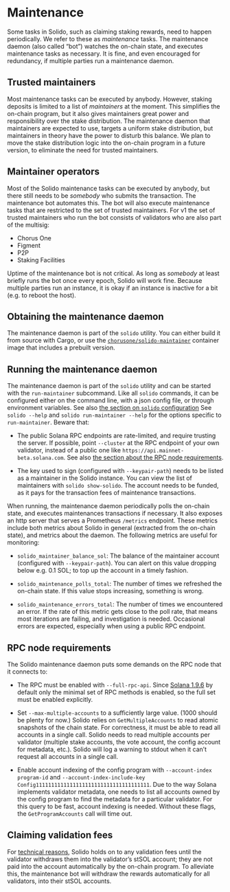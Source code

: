 # Maintenance

Some tasks in Solido, such as claiming staking rewards, need to happen
periodically. We refer to these as *maintenance* tasks. The maintenance daemon
(also called “bot”) watches the on-chain state, and executes maintenance tasks
as necessary. It is fine, and even encouraged for redundancy, if multiple
parties run a maintenance daemon.

## Trusted maintainers

Most maintenance tasks can be executed by anybody. However, staking deposits is
limited to a list of *maintainers* at the moment. This simplifies the on-chain
program, but it also gives maintainers great power and responsibility over the
stake distribution. The maintenance daemon that maintainers are expected to use,
targets a uniform stake distribution, but maintainers in theory have the power
to disturb this balance. We plan to move the stake distribution logic into the
on-chain program in a future version, to eliminate the need for trusted
maintainers.

## Maintainer operators

Most of the Solido maintenance tasks can be executed by anybody, but there still
needs to be *somebody* who submits the transaction. The maintenance bot
automates this. The bot will also execute maintenance tasks that are restricted
to the set of trusted maintainers. For v1 the set of trusted maintainers who run
the bot consists of validators who are also part of the multisig:

 * Chorus One
 * Figment
 * P2P
 * Staking Facilities

Uptime of the maintenance bot is not critical. As long as *somebody* at least
briefly runs the bot once every epoch, Solido will work fine. Because multiple
parties run an instance, it is okay if an instance is inactive for a bit (e.g.
to reboot the host).

## Obtaining the maintenance daemon

The maintenance daemon is part of the `solido` utility. You can either build
it from source with Cargo, or use the [`chorusone/solido-maintainer`][dockerhub]
container image that includes a prebuilt version.

[dockerhub]: https://hub.docker.com/r/chorusone/solido-maintainer

## Running the maintenance daemon

The maintenance daemon is part of the `solido` utility and can be started with
the `run-maintainer` subcommand. Like all `solido` commands, it can be
configured either on the command line, with a json config file, or through
environment variables. See also [the section on `solido` configuration][config]
See `solido --help` and `solido run-maintainer --help` for the options specific
to `run-maintainer`. Beware that:

 * The public Solana RPC endpoints are rate-limited, and require trusting the
   server. If possible, point `--cluster` at the RPC endpoint of your own
   validator, instead of a public one like
   `https://api.mainnet-beta.solana.com`. See also [the section about the RPC
   node requirements](#rpc-node-requirements).

 * The key used to sign (configured with `--keypair-path`) needs to be listed as
   a maintainer in the Solido instance. You can view the list of maintainers
   with `solido show-solido`. The account needs to be funded, as it pays for the
   transaction fees of maintenance transactions.

When running, the maintenance daemon periodically polls the on-chain state, and
executes maintenances transactions if necessary. It also exposes an http server
that serves a Prometheus `/metrics` endpoint. These metrics include both metrics
about Solido in general (extracted from the on-chain state), and metrics about
the daemon. The following metrics are useful for monitoring:

 * `solido_maintainer_balance_sol`: The balance of the maintainer account
   (configured with `--keypair-path`). You can alert on this value dropping
   below e.g. 0.1 SOL; to top up the account in a timely fashion.

 * `solido_maintenance_polls_total`: The number of times we refreshed the
   on-chain state. If this value stops increasing, something is wrong.

 * `solido_maintenance_errors_total`: The number of times we encountered an
   error. If the rate of this metric gets close to the poll rate, that means
   most iterations are failing, and investigation is needed. Occasional errors
   are expected, especially when using a public RPC endpoint.

[config]: operation/the-solido-utility.md#configuration

## RPC node requirements

The Solido maintenance daemon puts some demands on the RPC node that it connects
to:

 * The RPC must be enabled with `--full-rpc-api`.
   Since [Solana 1.9.6](https://github.com/solana-labs/solana/releases/tag/v1.9.6)
   by default only the minimal set of RPC methods is enabled, so the full set
   must be enabled explicitly.

 * Set `--max-multiple-accounts` to a sufficiently large value. (1000 should be
   plenty for now.) Solido relies on `GetMultipleAccounts` to read atomic
   snapshots of the chain state. For correctness, it must be able to read all
   accounts in a single call. Solido needs to read multiple accounts per
   validator (multiple stake accounts, the vote account, the config account for
   metadata, etc.). Solido will log a warning to stdout when it can’t request
   all accounts in a single call.

 * Enable account indexing of the config program with `--account-index
   program-id` and `--account-index-include-key Config1111111111111111111111111111111111111`.
   Due to the way Solana implements validator metadata, one needs to list all
   accounts owned by the config program to find the metadata for a particular
   validator. For this query to be fast, account indexing is needed. Without
   these flags, the `GetProgramAccounts` call will time out.

## Claiming validation fees

For [technical reasons](internals/commission.md#validation-fee-credit), Solido
holds on to any validation fees until the validator withdraws them into the
validator’s stSOL account; they are not paid into the account automatically by
the on-chain program. To alleviate this, the maintenance bot will withdraw the
rewards automatically for all validators, into their stSOL accounts.
